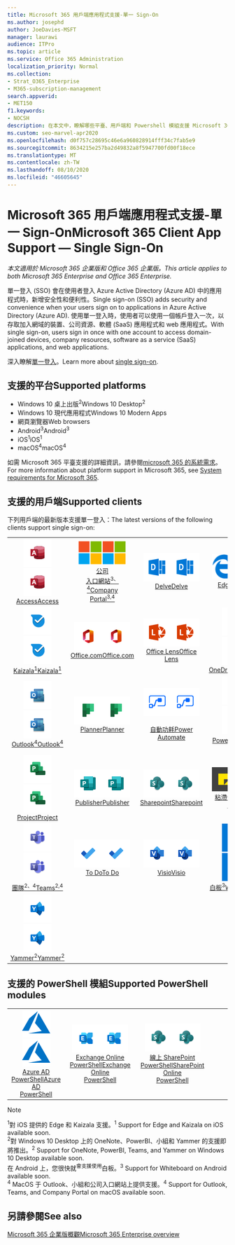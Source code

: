 ```yaml
---
title: Microsoft 365 用戶端應用程式支援-單一 Sign-On
ms.author: josephd
author: JoeDavies-MSFT
manager: laurawi
audience: ITPro
ms.topic: article
ms.service: Office 365 Administration
localization_priority: Normal
ms.collection:
- Strat_O365_Enterprise
- M365-subscription-management
search.appverid:
- MET150
f1.keywords:
- NOCSH
description: 在本文中，瞭解哪些平臺、用戶端和 Powershell 模組支援 Microsoft 365 的單一登入。
ms.custom: seo-marvel-apr2020
ms.openlocfilehash: d0f757c28695c46e6a960828914fff34c7fab5e9
ms.sourcegitcommit: 8634215e257ba2d49832a8f5947700fd00f18ece
ms.translationtype: MT
ms.contentlocale: zh-TW
ms.lasthandoff: 08/10/2020
ms.locfileid: "46605645"
---
```

# <a name="microsoft-365-client-app-support--single-sign-on"></a><span data-ttu-id="fd23e-103">Microsoft 365 用戶端應用程式支援-單一 Sign-On</span><span class="sxs-lookup"><span data-stu-id="fd23e-103">Microsoft 365 Client App Support — Single Sign-On</span></span>

<span data-ttu-id="fd23e-104">*本文適用於 Microsoft 365 企業版和 Office 365 企業版。*</span><span class="sxs-lookup"><span data-stu-id="fd23e-104">*This article applies to both Microsoft 365 Enterprise and Office 365 Enterprise.*</span></span>

<span data-ttu-id="fd23e-105">單一登入 (SSO) 會在使用者登入 Azure Active Directory (Azure AD) 中的應用程式時，新增安全性和便利性。</span><span class="sxs-lookup"><span data-stu-id="fd23e-105">Single sign-on (SSO) adds security and convenience when your users sign on to applications in Azure Active Directory (Azure AD).</span></span> <span data-ttu-id="fd23e-106">使用單一登入時，使用者可以使用一個帳戶登入一次，以存取加入網域的裝置、公司資源、軟體 (SaaS) 應用程式和 web 應用程式。</span><span class="sxs-lookup"><span data-stu-id="fd23e-106">With single sign-on, users sign in once with one account to access domain-joined devices, company resources, software as a service (SaaS) applications, and web applications.</span></span>

<span data-ttu-id="fd23e-107">深入瞭解[單一登入](https://docs.microsoft.com/azure/active-directory/manage-apps/what-is-single-sign-on)。</span><span class="sxs-lookup"><span data-stu-id="fd23e-107">Learn more about [single sign-on](https://docs.microsoft.com/azure/active-directory/manage-apps/what-is-single-sign-on).</span></span>

## <a name="supported-platforms"></a><span data-ttu-id="fd23e-108">支援的平台</span><span class="sxs-lookup"><span data-stu-id="fd23e-108">Supported platforms</span></span>

 - <span data-ttu-id="fd23e-109">Windows 10 桌上出版<sup>2</sup></span><span class="sxs-lookup"><span data-stu-id="fd23e-109">Windows 10 Desktop<sup>2</sup></span></span>
 - <span data-ttu-id="fd23e-110">Windows 10 現代應用程式</span><span class="sxs-lookup"><span data-stu-id="fd23e-110">Windows 10 Modern Apps</span></span>
 - <span data-ttu-id="fd23e-111">網頁瀏覽器</span><span class="sxs-lookup"><span data-stu-id="fd23e-111">Web browsers</span></span>
 - <span data-ttu-id="fd23e-112">Android<sup>3</sup></span><span class="sxs-lookup"><span data-stu-id="fd23e-112">Android<sup>3</sup></span></span>
 - <span data-ttu-id="fd23e-113">iOS<sup>1</sup></span><span class="sxs-lookup"><span data-stu-id="fd23e-113">iOS<sup>1</sup></span></span>
 - <span data-ttu-id="fd23e-114">macOS<sup>4</sup></span><span class="sxs-lookup"><span data-stu-id="fd23e-114">macOS<sup>4</sup></span></span>

<span data-ttu-id="fd23e-115">如需 Microsoft 365 平臺支援的詳細資訊，請參閱[microsoft 365 的系統需求](https://products.office.com/office-system-requirements)。</span><span class="sxs-lookup"><span data-stu-id="fd23e-115">For more information about platform support in Microsoft 365, see [System requirements for Microsoft 365](https://products.office.com/office-system-requirements).</span></span>

## <a name="supported-clients"></a><span data-ttu-id="fd23e-116">支援的用戶端</span><span class="sxs-lookup"><span data-stu-id="fd23e-116">Supported clients</span></span>

<span data-ttu-id="fd23e-117">下列用戶端的最新版本支援單一登入：</span><span class="sxs-lookup"><span data-stu-id="fd23e-117">The latest versions of the following clients support single sign-on:</span></span>

| | | | | | |
|:---:|:---:|:---:|:---:|:---:|:---:|
| <span data-ttu-id="fd23e-118">![Access 圖示](media/o365-access-64x64.png)</span><span class="sxs-lookup"><span data-stu-id="fd23e-118">![Access icon](media/o365-access-64x64.png)</span></span> <br> [<span data-ttu-id="fd23e-119">Access</span><span class="sxs-lookup"><span data-stu-id="fd23e-119">Access</span></span>](https://products.office.com/access) | <span data-ttu-id="fd23e-120">![公司入口網站圖示](media/o365-microsoft-64x64.png)</span><span class="sxs-lookup"><span data-stu-id="fd23e-120">![Company portal icon](media/o365-microsoft-64x64.png)</span></span> <br> [<span data-ttu-id="fd23e-121">公司 <br> 入口網站<sup>3、4</sup></span><span class="sxs-lookup"><span data-stu-id="fd23e-121">Company <br> Portal<sup>3,4</sup> </span></span>](https://docs.microsoft.com/intune-user-help/sign-in-to-the-company-portal) | <span data-ttu-id="fd23e-122">![Delve 圖示](media/o365-delve-64x64.png)</span><span class="sxs-lookup"><span data-stu-id="fd23e-122">![Delve icon](media/o365-delve-64x64.png)</span></span> <br> [<span data-ttu-id="fd23e-123">Delve</span><span class="sxs-lookup"><span data-stu-id="fd23e-123">Delve</span></span>](https://products.office.com/business/intelligent-search) | <span data-ttu-id="fd23e-124">![Edge 圖示](media/o365-edge-64x64.png)</span><span class="sxs-lookup"><span data-stu-id="fd23e-124">![Edge icon](media/o365-edge-64x64.png)</span></span> <br> [<span data-ttu-id="fd23e-125">Edge<sup>1</sup></span><span class="sxs-lookup"><span data-stu-id="fd23e-125">Edge<sup>1</sup></span></span>](https://www.microsoft.com/windows/microsoft-edge) | <span data-ttu-id="fd23e-126">![Excel 圖示](media/o365-excel-64x64.png)</span><span class="sxs-lookup"><span data-stu-id="fd23e-126">![Excel icon](media/o365-excel-64x64.png)</span></span> <br> [<span data-ttu-id="fd23e-127">Excel</span><span class="sxs-lookup"><span data-stu-id="fd23e-127">Excel</span></span>](https://products.office.com/excel) 
| <span data-ttu-id="fd23e-128">![Kaizala 圖示](media/o365-kaizala-64x64.png)</span><span class="sxs-lookup"><span data-stu-id="fd23e-128">![Kaizala icon](media/o365-kaizala-64x64.png)</span></span> <br> [<span data-ttu-id="fd23e-129">Kaizala<sup>1</sup></span><span class="sxs-lookup"><span data-stu-id="fd23e-129">Kaizala<sup>1</sup></span></span>](https://products.office.com/en/business/microsoft-kaizala) | <span data-ttu-id="fd23e-130">![Office.com 圖示](media/o365-office-64x64.png)</span><span class="sxs-lookup"><span data-stu-id="fd23e-130">![Office.com icon](media/o365-office-64x64.png)</span></span> <br> [<span data-ttu-id="fd23e-131">Office.com</span><span class="sxs-lookup"><span data-stu-id="fd23e-131">Office.com</span></span>](https://www.office.com/) | <span data-ttu-id="fd23e-132">![鏡頭圖示](media/o365-lens-64x64.png)</span><span class="sxs-lookup"><span data-stu-id="fd23e-132">![Lens icon](media/o365-lens-64x64.png)</span></span> <br> [<span data-ttu-id="fd23e-133">Office Lens</span><span class="sxs-lookup"><span data-stu-id="fd23e-133">Office Lens</span></span>](https://www.microsoft.com/p/office-lens/9wzdncrfj3t8?activetab=pivot%3Aoverviewtab) | <span data-ttu-id="fd23e-134">![商務用 OneDrive 圖示](media/o365-OneDrive-64x64.png)</span><span class="sxs-lookup"><span data-stu-id="fd23e-134">![OneDrive for Business icon](media/o365-OneDrive-64x64.png)</span></span> <br> [<span data-ttu-id="fd23e-135">OneDrive</span><span class="sxs-lookup"><span data-stu-id="fd23e-135">OneDrive</span></span>](https://products.office.com/onedrive-for-business/online-cloud-storage) | <span data-ttu-id="fd23e-136">![OneNote 圖示](media/o365-OneNote-64x64.png)</span><span class="sxs-lookup"><span data-stu-id="fd23e-136">![OneNote icon](media/o365-OneNote-64x64.png)</span></span> <br> [<span data-ttu-id="fd23e-137">OneNote<sup>2</sup></span><span class="sxs-lookup"><span data-stu-id="fd23e-137">OneNote<sup>2</sup></span></span>](https://products.office.com/onenote) 
| <span data-ttu-id="fd23e-138">![Outlook 圖示](media/o365-outlook-64x64.png)</span><span class="sxs-lookup"><span data-stu-id="fd23e-138">![Outlook icon](media/o365-outlook-64x64.png)</span></span> <br> [<span data-ttu-id="fd23e-139">Outlook<sup>4</sup></span><span class="sxs-lookup"><span data-stu-id="fd23e-139">Outlook<sup>4</sup></span></span>](https://products.office.com/outlook) | <span data-ttu-id="fd23e-140">![Planner 圖示](media/o365-planner-64x64.png)</span><span class="sxs-lookup"><span data-stu-id="fd23e-140">![Planner icon](media/o365-planner-64x64.png)</span></span> <br> [<span data-ttu-id="fd23e-141">Planner</span><span class="sxs-lookup"><span data-stu-id="fd23e-141">Planner</span></span>](https://products.office.com/business/task-management-software) | <span data-ttu-id="fd23e-142">![電源自動圖示](media/o365-flow-64x64.png)</span><span class="sxs-lookup"><span data-stu-id="fd23e-142">![Power Automate icon](media/o365-flow-64x64.png)</span></span> <br> [<span data-ttu-id="fd23e-143"><br>自動功耗</span><span class="sxs-lookup"><span data-stu-id="fd23e-143">Power <br> Automate</span></span>](https://flow.microsoft.com) | <span data-ttu-id="fd23e-144">![PowerBI 圖示](media/o365-powerbi-64x64.png)</span><span class="sxs-lookup"><span data-stu-id="fd23e-144">![PowerBI icon](media/o365-powerbi-64x64.png)</span></span> <br> [<span data-ttu-id="fd23e-145">Power BI<sup>2</sup></span><span class="sxs-lookup"><span data-stu-id="fd23e-145">Power BI<sup>2</sup></span></span>](https://powerbi.microsoft.com)| <span data-ttu-id="fd23e-146">![PowerPoint 圖示](media/o365-powerpoint-64x64.png)</span><span class="sxs-lookup"><span data-stu-id="fd23e-146">![PowerPoint icon](media/o365-powerpoint-64x64.png)</span></span> <br> [<span data-ttu-id="fd23e-147">PowerPoint</span><span class="sxs-lookup"><span data-stu-id="fd23e-147">PowerPoint</span></span>](https://products.office.com/powerpoint) 
| <span data-ttu-id="fd23e-148">![Project 圖示](media/o365-project-64x64.png)</span><span class="sxs-lookup"><span data-stu-id="fd23e-148">![Project icon](media/o365-project-64x64.png)</span></span> <br> [<span data-ttu-id="fd23e-149">Project</span><span class="sxs-lookup"><span data-stu-id="fd23e-149">Project</span></span>](https://products.office.com/project) | <span data-ttu-id="fd23e-150">![Publisher 圖示](media/o365-publisher-64x64.png)</span><span class="sxs-lookup"><span data-stu-id="fd23e-150">![Publisher icon](media/o365-publisher-64x64.png)</span></span> <br> [<span data-ttu-id="fd23e-151">Publisher</span><span class="sxs-lookup"><span data-stu-id="fd23e-151">Publisher</span></span>](https://products.office.com/publisher) | <span data-ttu-id="fd23e-152">![SharePoint 圖示](media/o365-sharepoint-64x64.png)</span><span class="sxs-lookup"><span data-stu-id="fd23e-152">![SharePoint icon](media/o365-sharepoint-64x64.png)</span></span> <br> [<span data-ttu-id="fd23e-153">Sharepoint</span><span class="sxs-lookup"><span data-stu-id="fd23e-153">Sharepoint</span></span>](https://products.office.com/sharepoint) | <span data-ttu-id="fd23e-154">![粘滯音符圖示](media/o365-stickynotes-64x64.png)</span><span class="sxs-lookup"><span data-stu-id="fd23e-154">![Sticky Notes icon](media/o365-stickynotes-64x64.png)</span></span> <br> [<span data-ttu-id="fd23e-155">粘滯音符</span><span class="sxs-lookup"><span data-stu-id="fd23e-155">Sticky Notes</span></span>](https://www.microsoft.com/p/microsoft-sticky-notes/9nblggh4qghw)  | <span data-ttu-id="fd23e-156">![Sway 圖示](media/o365-sway-64x64.png)</span><span class="sxs-lookup"><span data-stu-id="fd23e-156">![Sway icon](media/o365-sway-64x64.png)</span></span> <br> [<span data-ttu-id="fd23e-157">Sway</span><span class="sxs-lookup"><span data-stu-id="fd23e-157">Sway</span></span>](https://sway.com) 
| <span data-ttu-id="fd23e-158">![Teams 圖示](media/o365-teams-64x64.png)</span><span class="sxs-lookup"><span data-stu-id="fd23e-158">![Teams icon](media/o365-teams-64x64.png)</span></span> <br> [<span data-ttu-id="fd23e-159">團隊<sup>2、4</sup></span><span class="sxs-lookup"><span data-stu-id="fd23e-159">Teams<sup>2,4</sup></span></span>](https://products.office.com/microsoft-teams/group-chat-software) | <span data-ttu-id="fd23e-160">![待辦事項圖示](media/o365-todo-64x64.png)</span><span class="sxs-lookup"><span data-stu-id="fd23e-160">![To Do icon](media/o365-todo-64x64.png)</span></span> <br> [<span data-ttu-id="fd23e-161">To Do</span><span class="sxs-lookup"><span data-stu-id="fd23e-161">To Do</span></span>](https://todo.microsoft.com) | <span data-ttu-id="fd23e-162">![Visio 圖示](media/o365-visio-64x64.png)</span><span class="sxs-lookup"><span data-stu-id="fd23e-162">![Visio icon](media/o365-visio-64x64.png)</span></span> <br> [<span data-ttu-id="fd23e-163">Visio</span><span class="sxs-lookup"><span data-stu-id="fd23e-163">Visio</span></span>](https://products.office.com/visio/flowchart-software) | <span data-ttu-id="fd23e-164">![Whiteboard 圖示](media/o365-whiteboard-64x64.png)</span><span class="sxs-lookup"><span data-stu-id="fd23e-164">![Whiteboard icon](media/o365-whiteboard-64x64.png)</span></span> <br> [<span data-ttu-id="fd23e-165">白板<sup>3</sup></span><span class="sxs-lookup"><span data-stu-id="fd23e-165">Whiteboard<sup>3</sup></span></span>](https://whiteboard.microsoft.com/) | <span data-ttu-id="fd23e-166">![Word 圖示](media/o365-word-64x64.png)</span><span class="sxs-lookup"><span data-stu-id="fd23e-166">![Word icon](media/o365-word-64x64.png)</span></span> <br> [<span data-ttu-id="fd23e-167">Word</span><span class="sxs-lookup"><span data-stu-id="fd23e-167">Word</span></span>](https://products.office.com/word) 
| <span data-ttu-id="fd23e-168">![Yammer 圖示](media/o365-yammer-64x64.png)</span><span class="sxs-lookup"><span data-stu-id="fd23e-168">![Yammer icon](media/o365-yammer-64x64.png)</span></span> <br> [<span data-ttu-id="fd23e-169">Yammer<sup>2</sup></span><span class="sxs-lookup"><span data-stu-id="fd23e-169">Yammer<sup>2</sup></span></span>](https://products.office.com/yammer/yammer-overview) |

## <a name="supported-powershell-modules"></a><span data-ttu-id="fd23e-170">支援的 PowerShell 模組</span><span class="sxs-lookup"><span data-stu-id="fd23e-170">Supported PowerShell modules</span></span>

| | | | | | |
|:---:|:---:|:---:|:---:|:---:|:---:|
| <span data-ttu-id="fd23e-171">![Azure 圖示](media/o365-azure-64x64.png)</span><span class="sxs-lookup"><span data-stu-id="fd23e-171">![Azure icon](media/o365-azure-64x64.png)</span></span> <br> [<span data-ttu-id="fd23e-172">Azure AD <br> PowerShell</span><span class="sxs-lookup"><span data-stu-id="fd23e-172">Azure AD <br> PowerShell</span></span>](https://docs.microsoft.com/powershell/azure/active-directory/overview?view=azureadps-2.0) | <span data-ttu-id="fd23e-173">![Exchange 圖示](media/o365-exchange-64x64.png)</span><span class="sxs-lookup"><span data-stu-id="fd23e-173">![Exchange icon](media/o365-exchange-64x64.png)</span></span> <br> [<span data-ttu-id="fd23e-174">Exchange Online <br> PowerShell</span><span class="sxs-lookup"><span data-stu-id="fd23e-174">Exchange Online <br> PowerShell</span></span>](https://docs.microsoft.com/powershell/exchange/exchange-online/exchange-online-powershell?view=exchange-ps) | <span data-ttu-id="fd23e-175">![SharePoint 圖示](media/o365-sharepoint-64x64.png)</span><span class="sxs-lookup"><span data-stu-id="fd23e-175">![SharePoint icon](media/o365-sharepoint-64x64.png)</span></span> <br> [<span data-ttu-id="fd23e-176">線上 SharePoint <br> PowerShell</span><span class="sxs-lookup"><span data-stu-id="fd23e-176">SharePoint Online <br> PowerShell</span></span>](https://docs.microsoft.com/powershell/sharepoint/sharepoint-online/connect-sharepoint-online)

> [!NOTE]
> <span data-ttu-id="fd23e-177"><sup>1</sup>對 iOS 提供的 Edge 和 Kaizala 支援。</span><span class="sxs-lookup"><span data-stu-id="fd23e-177"><sup>1</sup> Support for Edge and Kaizala on iOS available soon.</span></span> <br>
> <span data-ttu-id="fd23e-178"><sup>2</sup>對 Windows 10 Desktop 上的 OneNote、PowerBI、小組和 Yammer 的支援即將推出。</span><span class="sxs-lookup"><span data-stu-id="fd23e-178"><sup>2</sup> Support for OneNote, PowerBI, Teams, and Yammer on Windows 10 Desktop available soon.</span></span> <br>
> <span data-ttu-id="fd23e-179">在 Android 上，您很快就<sup>會支援使用</sup>白板。</span><span class="sxs-lookup"><span data-stu-id="fd23e-179"><sup>3</sup> Support for Whiteboard on Android available soon.</span></span> <br>
> <span data-ttu-id="fd23e-180"><sup>4</sup> MacOS 于 Outlook、小組和公司入口網站上提供支援。</span><span class="sxs-lookup"><span data-stu-id="fd23e-180"><sup>4</sup> Support for Outlook, Teams, and Company Portal on macOS available soon.</span></span> <br>

## <a name="see-also"></a><span data-ttu-id="fd23e-181">另請參閱</span><span class="sxs-lookup"><span data-stu-id="fd23e-181">See also</span></span>

[<span data-ttu-id="fd23e-182">Microsoft 365 企業版概觀</span><span class="sxs-lookup"><span data-stu-id="fd23e-182">Microsoft 365 Enterprise overview</span></span>](https://docs.microsoft.com/microsoft-365/enterprise/microsoft-365-overview)
